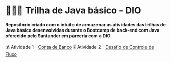 # 👩🏻‍💻 Trilha de Java básico - DIO
#### Repositório criado com o intuito de armazenar as atividades das trilhas de Java básico desenvolvidas durante o Bootcamp de back-end com Java oferecido pelo Santander em parceria com a DIO.

💰 Atividade 1 - [Conta de Banco](ContaBanco) 
🎚️ Atividade 2 - [Desafio de Controle de Fluxo](DesafioControleFluxo)
